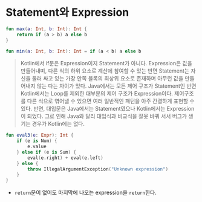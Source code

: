 # Statement와 Expression

```kotlin
fun max(a: Int, b: Int): Int {
    return if (a > b) a else b
}

fun min(a: Int, b: Int): Int = if (a < b) a else b
```

> Kotlin에서 if문은 Expression이지 Statement가 아니다. Expression은 값을 만들어내며, 다른 식의 하위 요소로 계산에 참여할 수 있는 반면 Statement는 자신을 둘러 싸고 있는 가장 안쪽 블록의 최상위 요소로 존재하며 아무런 값을 만들어내지 않는 다는 차이가 있다. Java에서는 모든 제어 구조가 Statement인 반면 Kotlin에서는 Loop를 제외한 대부분의 제어 구조가 Expression이다. 제어구조를 다른 식으로 엮어낼 수 있으면 여러 일반적인 패턴을 아주 간결하게 표현할 수 있다. 반면, 대입문은 Java에서는 Statement였으나 Kotlin에서는 Expression이 되었다. 그로 인해 Java와 달리 대입식과 비교식을 잘못 바꿔 서서 버그가 생기는 경우가 Kotlin에는 없다.

```kotlin
fun eval3(e: Expr): Int {
    if (e is Num) {
        e.value
    } else if (e is Sum) {
        eval(e.right) + eval(e.left)
    } else {
        throw IllegalArgumentException("Unknown expression")
    }
}
```

* `return`문이 없어도 마지막에 나오는 expression을 `return`한다.
